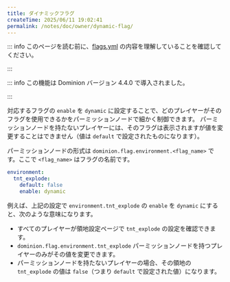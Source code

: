 ```yaml
---
title: ダイナミックフラグ
createTime: 2025/06/11 19:02:41
permalink: /notes/doc/owner/dynamic-flag/
---
```


::: info このページを読む前に、[flags.yml](/notes/doc/owner/config-ref/flags/) の内容を理解していることを確認してください。

:::

::: info この機能は Dominion バージョン 4.4.0 で導入されました。

:::

対応するフラグの `enable` を `dynamic` に設定することで、どのプレイヤーがそのフラグを使用できるかをパーミッションノードで細かく制御できます。
パーミッションノードを持たないプレイヤーには、そのフラグは表示されますが値を変更することはできません（値は `default`
で設定されたものになります）。

パーミッションノードの形式は `dominion.flag.environment.<flag_name>` です。ここで `<flag_name>` はフラグの名前です。

```yaml {4}
environment:
  tnt_explode:
    default: false
    enable: dynamic
```

例えば、上記の設定で `environment.tnt_explode` の `enable` を `dynamic` にすると、次のような意味になります。

- すべてのプレイヤーが領地設定ページで `tnt_explode` の設定を確認できます。
- `dominion.flag.environment.tnt_explode` パーミッションノードを持つプレイヤーのみがその値を変更できます。
- パーミッションノードを持たないプレイヤーの場合、その領地の `tnt_explode` の値は `false`（つまり `default` で設定された値）になります。





